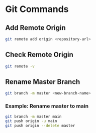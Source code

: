 # Git Commands

## Add Remote Origin
```sh
git remote add origin <repository-url>
```

## Check Remote Origin
```sh
git remote -v
```

## Rename Master Branch
```sh
git branch -m master <new-branch-name>
```

### Example: Rename master to main
```sh
git branch -m master main
git push origin -u main
git push origin --delete master
```
